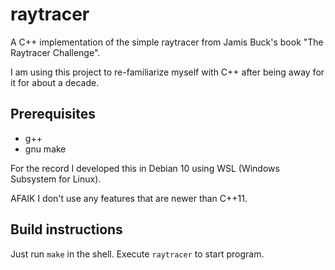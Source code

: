 # raytracer
A C++ implementation of the simple raytracer from Jamis Buck's book "The Raytracer Challenge".

I am using this project to re-familiarize myself with C++ after being away for it for about a decade.

## Prerequisites
- g++
- gnu make

For the record I developed this in Debian 10 using WSL (Windows Subsystem for Linux).

AFAIK I don't use any features that are newer than C++11.

## Build instructions
Just run `make` in the shell. Execute `raytracer` to start program.
